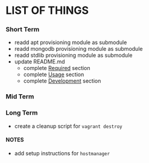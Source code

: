 # LIST OF THINGS

### Short Term
- readd apt provisioning module as submodule
- readd mongodb provisioning module as submodule
- readd stdlib provisioning module as submodule
- update README.md
  - complete [Required](https://github.com/freecodecamp/fcc-vagrant#required) section
  - complete [Usage](https://github.com/freecodecamp/fcc-vagrant#usage) section
  - complete [Development](https://github.com/freecodecamp/fcc-vagrant#development) section

### Mid Term

### Long Term
- create a cleanup script for `vagrant destroy`

#### NOTES
- add setup instructions for `hostmanager`